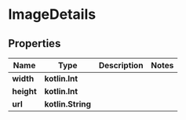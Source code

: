 
# ImageDetails

## Properties
| Name | Type | Description | Notes |
| ------------ | ------------- | ------------- | ------------- |
| **width** | **kotlin.Int** |  |  |
| **height** | **kotlin.Int** |  |  |
| **url** | **kotlin.String** |  |  |



